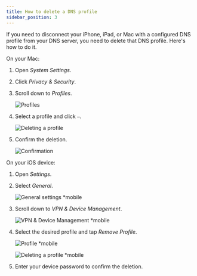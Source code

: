 ```yaml
---
title: How to delete a DNS profile
sidebar_position: 3
---
```


If you need to disconnect your iPhone, iPad, or Mac with a configured DNS profile from your DNS server, you need to delete that DNS profile. Here's how to do it.

On your Mac:

1. Open *System Settings*.

1. Click *Privacy & Security*.

1. Scroll down to *Profiles*.

    ![Profiles](https://cdn.adtidy.org/content/kb/dns/private/solving_problems/deleting-dns-profile/profiles.png)

1. Select a profile and click `–`.

    ![Deleting a profile](https://cdn.adtidy.org/content/kb/dns/private/solving_problems/deleting-dns-profile/delete.png)

1. Confirm the deletion.

    ![Confirmation](https://cdn.adtidy.org/content/kb/dns/private/solving_problems/deleting-dns-profile/confirm.png)

On your iOS device:

1. Open *Settings*.

1. Select *General*.

    ![General settings *mobile](https://cdn.adtidy.org/content/kb/dns/private/solving_problems/deleting-dns-profile/general.jpeg)

1. Scroll down to *VPN & Device Management*.

    ![VPN & Device Management *mobile](https://cdn.adtidy.org/content/kb/dns/private/solving_problems/deleting-dns-profile/vpn.jpeg)

1. Select the desired profile and tap *Remove Profile*.

    ![Profile *mobile](https://cdn.adtidy.org/content/kb/dns/private/solving_problems/deleting-dns-profile/profile.jpeg)

    ![Deleting a profile *mobile](https://cdn.adtidy.org/content/kb/dns/private/solving_problems/deleting-dns-profile/remove.jpeg)

1. Enter your device password to confirm the deletion.

